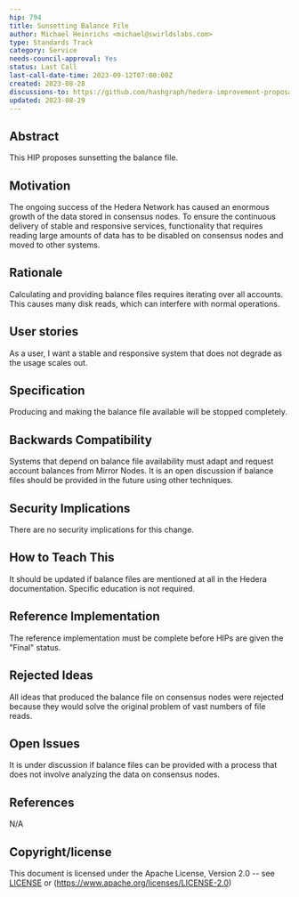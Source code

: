 ```yaml
---
hip: 794
title: Sunsetting Balance File
author: Michael Heinrichs <michael@swirldslabs.com>
type: Standards Track
category: Service
needs-council-approval: Yes
status: Last Call
last-call-date-time: 2023-09-12T07:00:00Z
created: 2023-08-28
discussions-to: https://github.com/hashgraph/hedera-improvement-proposal/pull/794
updated: 2023-08-29
---
```


## Abstract

This HIP proposes sunsetting the balance file.

## Motivation

The ongoing success of the Hedera Network has caused an enormous growth of the data stored in consensus nodes. To ensure the continuous delivery of stable and responsive services, functionality that requires reading large amounts of data has to be disabled on consensus nodes and moved to other systems.

## Rationale

Calculating and providing balance files requires iterating over all accounts. This causes many disk reads, which can interfere with normal operations.

## User stories

As a user, I want a stable and responsive system that does not degrade as the usage scales out.
  
## Specification

Producing and making the balance file available will be stopped completely.

## Backwards Compatibility

Systems that depend on balance file availability must adapt and request account balances from Mirror Nodes. It is an open discussion if balance files should be provided in the future using other techniques.

## Security Implications

There are no security implications for this change.

## How to Teach This

It should be updated if balance files are mentioned at all in the Hedera documentation. Specific education is not required.

## Reference Implementation

The reference implementation must be complete before HIPs are given the "Final" status.

## Rejected Ideas

All ideas that produced the balance file on consensus nodes were rejected because they would solve the original problem of vast numbers of file reads.

## Open Issues

It is under discussion if balance files can be provided with a process that does not involve analyzing the data on consensus nodes.

## References

N/A

## Copyright/license

This document is licensed under the Apache License, Version 2.0 -- see [LICENSE](../LICENSE) or (https://www.apache.org/licenses/LICENSE-2.0)
